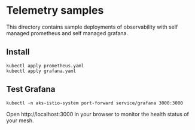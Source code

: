 # Telemetry samples

This directory contains sample deployments of observability with self managed prometheus and self managed grafana.

## Install

```shell
kubectl apply prometheus.yaml
kubectl apply grafana.yaml
```

## Test Grafana

```shell
kubectl -n aks-istio-system port-forward service/grafana 3000:3000
```

Open http://localhost:3000 in your browser to monitor the health status of your mesh.